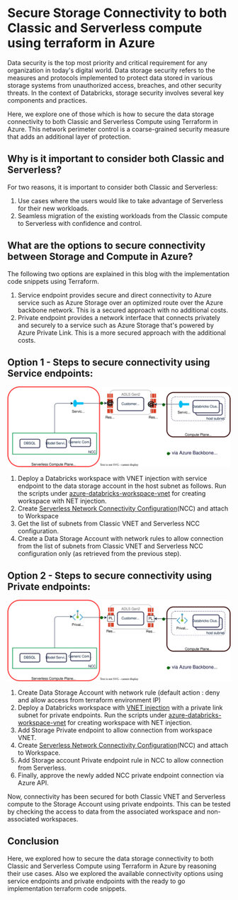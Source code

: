 
# Secure Storage Connectivity to both Classic and Serverless compute using terraform in Azure

Data security is the top most priority and critical requirement for any organization in today's digital world. Data storage security refers to the measures and protocols implemented to protect data stored in various storage systems from unauthorized access, breaches, and other security threats. In the context of Databricks, storage security involves several key components and practices. 

Here, we explore one of those which is how to secure the data storage connectivity to both Classic and Serverless Compute using Terraform in Azure. This network perimeter control is a coarse-grained security measure that adds an additional layer of protection.

## Why is it important to consider both Classic and Serverless?

For two reasons, it is important to consider both Classic and Serverless:

1. Use cases where the users would like to take advantage of Serverless for their new workloads.  
2. Seamless migration of the existing workloads from the Classic compute to Serverless with confidence and control.

## What are the options to secure connectivity between Storage and Compute in Azure?

The following two options are explained in this blog with the implementation code snippets using Terraform.

1. Service endpoint provides secure and direct connectivity to Azure service such as Azure Storage over an optimized route over the Azure backbone network. This is a secured approach with no additional costs.  
2. Private endpoint provides a network interface that connects privately and securely to a service such as Azure Storage that's powered by Azure Private Link. This is a more secured approach with the additional costs.

## Option 1 \- Steps to secure connectivity using Service endpoints:

![alt text](./azure-databricks-catalog-storage-sep/drawio/architecture.drawio.svg)

1. Deploy a Databricks workspace with VNET injection with service endpoint to the data storage account in the host subnet as follows. Run the scripts under [azure-databricks-workspace-vnet](./azure-databricks-workspace-vnet) for creating workspace with NET injection.
2. Create [Serverless Network Connectivity Configuration](https://learn.microsoft.com/en-us/azure/databricks/security/network/serverless-network-security/)(NCC) and attach to Workspace
3. Get the list of subnets from Classic VNET and Serverless NCC configuration.  
4. Create a Data Storage Account with network rules to allow connection from the list of subnets from Classic VNET and Serverless NCC configuration only (as retrieved from the previous step).  
   

## Option 2 \- Steps to secure connectivity using Private endpoints:

![alt text](./azure-databricks-catalog-storage-pl/drawio/architecture.drawio.svg)

1. Create Data Storage Account with network rule (default action : deny and allow access from terraform environment IP)     
2. Deploy a Databricks workspace with [VNET injection](https://learn.microsoft.com/en-us/azure/databricks/security/network/classic/vnet-inject) with a private link subnet for private endpoints.  Run the scripts under [azure-databricks-workspace-vnet](./azure-databricks-workspace-vnet) for creating workspace with NET injection.
3.  Add Storage Private endpoint to allow connection from workspace VNET.  
4.  Create [Serverless Network Connectivity Configuration](https://learn.microsoft.com/en-us/azure/databricks/security/network/serverless-network-security/)(NCC) and attach to Workspace.  
5.  Add Storage account Private endpoint rule in NCC to allow connection from Serverless.  
6. Finally, approve the newly added NCC private endpoint connection via Azure API.  
   
Now, connectivity has been secured for both Classic VNET and Serverless compute to the Storage Account using private endpoints. This can be tested by checking the access to data from the associated workspace and non-associated workspaces. 

## Conclusion

Here, we explored how to secure the data storage connectivity to both Classic and Serverless Compute using Terraform in Azure by reasoning their use cases. Also we explored the available connectivity options using service endpoints and private endpoints with the ready to go implementation terraform code snippets.   


